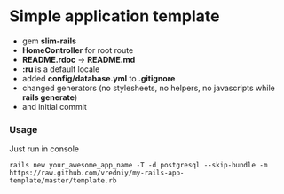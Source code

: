 # Simple application template

* gem **slim-rails**
* **HomeController** for root route
* **README.rdoc** -> **README.md**
* **:ru** is a default locale
* added **config/database.yml** to **.gitignore**
* changed generators (no stylesheets, no helpers, no javascripts while **rails generate**)
* and initial commit

### Usage

Just run in console 

    rails new your_awesome_app_name -T -d postgresql --skip-bundle -m https://raw.github.com/vredniy/my-rails-app-template/master/template.rb
